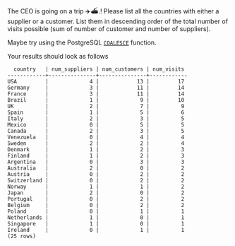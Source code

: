 
The CEO is going on a trip ✈️⛴.! Please list all the countries with either a
supplier or a customer. List them in descending order of the total number of
visits possible (sum of number of customer and number of suppliers).

Maybe try using the PostgreSQL [`COALESCE`](https://www.postgresql.org/docs/current/functions-conditional.html#FUNCTIONS-COALESCE-NVL-IFNULL)
function.

Your results should look as follows
```
  country   | num_suppliers | num_customers | num_visits
------------+---------------+---------------+------------
USA         |             4 |            13 |         17
Germany     |             3 |            11 |         14
France      |             3 |            11 |         14
Brazil      |             1 |             9 |         10
UK          |             2 |             7 |          9
Spain       |             1 |             5 |          6
Italy       |             2 |             3 |          5
Mexico      |             0 |             5 |          5
Canada      |             2 |             3 |          5
Venezuela   |             0 |             4 |          4
Sweden      |             2 |             2 |          4
Denmark     |             1 |             2 |          3
Finland     |             1 |             2 |          3
Argentina   |             0 |             3 |          3
Australia   |             2 |             0 |          2
Austria     |             0 |             2 |          2
Switzerland |             0 |             2 |          2
Norway      |             1 |             1 |          2
Japan       |             2 |             0 |          2
Portugal    |             0 |             2 |          2
Belgium     |             0 |             2 |          2
Poland      |             0 |             1 |          1
Netherlands |             1 |             0 |          1
Singapore   |             1 |             0 |          1
Ireland     |             0 |             1 |          1
(25 rows)
```